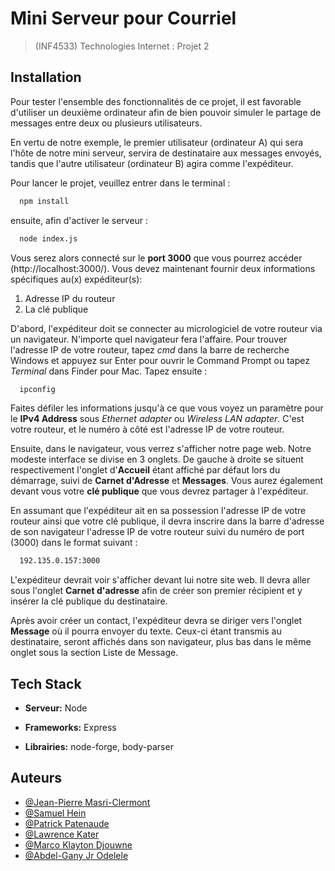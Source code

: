 # Mini Serveur pour Courriel

>(INF4533) Technologies Internet : Projet 2
  
## Installation
Pour tester l'ensemble des fonctionnalités de ce projet, 
il est favorable d'utiliser un deuxième ordinateur afin de bien pouvoir simuler le partage de messages entre deux ou plusieurs utilisateurs. 

En vertu de notre exemple, le premier utilisateur (ordinateur A) qui sera l'hôte de notre mini serveur, servira de destinataire aux messages envoyés, tandis que l'autre utilisateur (ordinateur B) agira comme l'expéditeur.


Pour lancer le projet, veuillez entrer dans le terminal :

```bash
  npm install
```
ensuite, afin d'activer le serveur :

```bash
  node index.js
```
Vous serez alors connecté sur le **port 3000** que vous pourrez accéder (http://localhost:3000/).
Vous devez maintenant fournir deux informations spécifiques au(x) expéditeur(s):
1. Adresse IP du routeur
2. La clé publique

D'abord, l'expéditeur doit se connecter au micrologiciel de votre routeur via un navigateur. N'importe quel navigateur fera l'affaire. Pour trouver l'adresse IP de votre routeur, tapez *cmd* dans la barre de recherche Windows
et appuyez sur Enter pour ouvrir le Command Prompt ou tapez *Terminal* dans Finder pour Mac. Tapez ensuite :
```bash
  ipconfig
```
Faites défiler les informations jusqu'à ce que vous voyez un paramètre pour le **IPv4 Address** sous *Ethernet adapter* ou *Wireless LAN adapter*.
C'est votre routeur, et le numéro à côté est l'adresse IP de votre routeur. 

Ensuite, dans le navigateur, vous verrez s'afficher notre page web. Notre modeste interface se divise en 3 onglets. De gauche à droite se situent respectivement l'onglet d'**Accueil** étant affiché par défaut lors du démarrage, suivi de **Carnet d'Adresse** et **Messages**. 
Vous aurez également devant vous votre **clé publique** que vous devrez partager à l'expéditeur.

En assumant que l'expéditeur ait en sa possession l'adresse IP de votre routeur ainsi que votre clé publique, il devra inscrire dans la barre d'adresse de son navigateur l'adresse IP de votre routeur suivi du numéro de port (3000) dans le format suivant :

```bash
  192.135.0.157:3000
```

L'expéditeur devrait voir s'afficher devant lui notre site web. Il devra aller sous l'onglet **Carnet d'adresse** afin de créer son premier récipient et y insérer la clé publique du destinataire.

Après avoir créer un contact, l'expéditeur devra se diriger vers l'onglet **Message** où il pourra envoyer du texte. Ceux-ci étant transmis au destinataire, seront affichés dans son navigateur, plus bas dans le même onglet sous la section Liste de Message.

## Tech Stack

- **Serveur:** Node

- **Frameworks:** Express

- **Librairies:** node-forge, body-parser



## Auteurs

- [@Jean-Pierre Masri-Clermont](https://www.github.com/JPP44)
- [@Samuel Hein](https://www.github.com/SamHein8)
- [@Patrick Patenaude](https://www.github.com/Kamaiko)
- [@Lawrence Kater](https://www.github.com/lelwrence)
- [@Marco Klayton Djouwne](https://www.github.com/)
- [@Abdel-Gany Jr Odelele](https://www.github.com/2longAGO)


